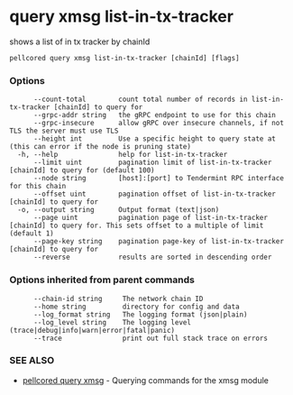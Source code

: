 # query xmsg list-in-tx-tracker

shows a list of in tx tracker by chainId

```
pellcored query xmsg list-in-tx-tracker [chainId] [flags]
```

### Options

```
      --count-total        count total number of records in list-in-tx-tracker [chainId] to query for
      --grpc-addr string   the gRPC endpoint to use for this chain
      --grpc-insecure      allow gRPC over insecure channels, if not TLS the server must use TLS
      --height int         Use a specific height to query state at (this can error if the node is pruning state)
  -h, --help               help for list-in-tx-tracker
      --limit uint         pagination limit of list-in-tx-tracker [chainId] to query for (default 100)
      --node string        [host]:[port] to Tendermint RPC interface for this chain 
      --offset uint        pagination offset of list-in-tx-tracker [chainId] to query for
  -o, --output string      Output format (text|json) 
      --page uint          pagination page of list-in-tx-tracker [chainId] to query for. This sets offset to a multiple of limit (default 1)
      --page-key string    pagination page-key of list-in-tx-tracker [chainId] to query for
      --reverse            results are sorted in descending order
```

### Options inherited from parent commands

```
      --chain-id string     The network chain ID
      --home string         directory for config and data 
      --log_format string   The logging format (json|plain) 
      --log_level string    The logging level (trace|debug|info|warn|error|fatal|panic) 
      --trace               print out full stack trace on errors
```

### SEE ALSO

* [pellcored query xmsg](pellcored_query_xmsg.md)	 - Querying commands for the xmsg module


